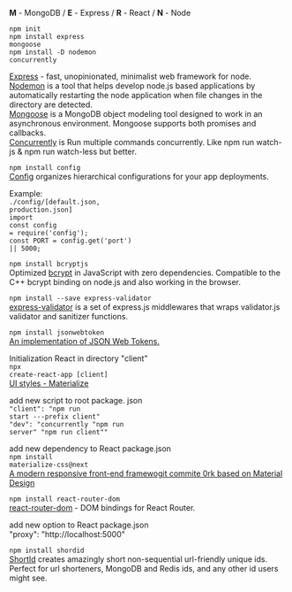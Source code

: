 <b>M</b> - MongoDB / <b>E</b> - Express / <b>R</b> - React / <b>N</b> - Node

<code>npm init <br/></code>
<code>npm install express mongoose</code><br/>
<code>npm install -D nodemon concurrently</code></br>

<a href="https://www.npmjs.com/package/express">Express</a> - fast, unopinionated, minimalist web framework for node.</br>
<a href="https://www.npmjs.com/package/nodemon">Nodemon</a> is a tool that helps develop node.js based applications by automatically restarting the node application when file changes in the directory are detected. <br />
<a href="https://www.npmjs.com/package/mongoose">Mongoose</a> is a MongoDB object modeling tool designed to work in an asynchronous environment. Mongoose supports both promises and callbacks.</br>
<a href="https://www.npmjs.com/package/concurrently">Concurrently</a> is Run multiple commands concurrently. Like npm run watch-js & npm run watch-less but better.

<code>npm install config <br></code>
<a href="https://www.npmjs.com/package/config">Config</a> organizes hierarchical configurations for your app deployments.

Example:<br>
<code>./config/[default.json, production.json]</code><br>
<code>import</code><br />
<code>const config = require('config');</code><br />
<code>const PORT = config.get('port') || 5000;</code><br />

<code>npm install bcryptjs</code><br />
Optimized <a href="https://www.npmjs.com/package/bcryptjs">bcrypt</a> in JavaScript with zero dependencies. Compatible to the C++ bcrypt binding on node.js and also working in the browser.

<code>npm install --save express-validator</code></br>
<a href="https://express-validator.github.io/docs/">express-validator</a> is a set of express.js middlewares that wraps validator.js validator and sanitizer functions.

<code>npm install jsonwebtoken</code></br>
<a href="https://www.npmjs.com/package/jsonwebtoken">An implementation of JSON Web Tokens.</a>

Initialization React in directory "client"</br>
<code>npx create-react-app [client]</code></br>
<a href="https://materializecss.com/">UI styles - Materialize</a>

add new script to root package. json</br>
<code>"client": "npm run start ---prefix client"</code></br>
<code>"dev": "concurrently \"npm run server\" \"npm run client\""</code>

add new dependency to React package.json</br>
<code>npm install materialize-css@next</code></br>
<a href="https://materializecss.com/">A modern responsive front-end framewogit commite 0rk based on Material Design</a></br>

<code>npm install react-router-dom</code></br>
<a href="https://www.npmjs.com/package/react-router-dom">react-router-dom</a> - DOM bindings for React Router.

add new option to React package.json</br>
"proxy": "http://localhost:5000"

<code>npm install shordid</code></br>
<a href="https://www.npmjs.com/package/shortid">ShortId</a> creates amazingly short non-sequential url-friendly unique ids. Perfect for url shorteners, MongoDB and Redis ids, and any other id users might see.
